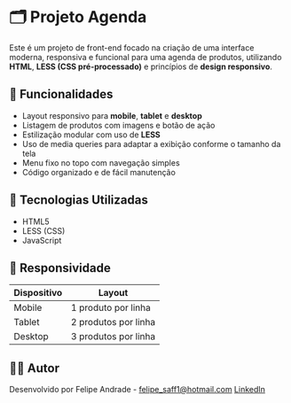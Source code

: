 # 🗂️ Projeto Agenda

Este é um projeto de front-end focado na criação de uma interface moderna, responsiva e funcional para uma agenda de produtos, utilizando **HTML**, **LESS (CSS pré-processado)** e princípios de **design responsivo**.

## 🚀 Funcionalidades

- Layout responsivo para **mobile**, **tablet** e **desktop**
- Listagem de produtos com imagens e botão de ação
- Estilização modular com uso de **LESS**
- Uso de media queries para adaptar a exibição conforme o tamanho da tela
- Menu fixo no topo com navegação simples
- Código organizado e de fácil manutenção

## 🧰 Tecnologias Utilizadas

- HTML5
- LESS (CSS)
- JavaScript 

## 📱 Responsividade

| Dispositivo | Layout               |
|-------------|----------------------|
| Mobile      | 1 produto por linha  |
| Tablet      | 2 produtos por linha |
| Desktop     | 3 produtos por linha |

## 👨‍💻 Autor

Desenvolvido por Felipe Andrade - felipe_saff1@hotmail.com
[LinkedIn](https://www.linkedin.com/in/felipe-andrade-ab0783b9/)

